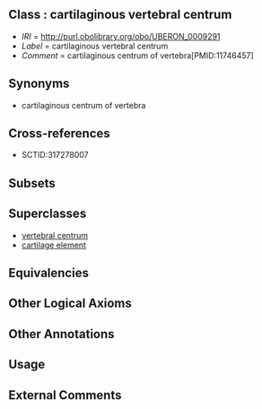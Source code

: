 
## Class : cartilaginous vertebral centrum

 * *IRI* = http://purl.obolibrary.org/obo/UBERON_0009291
 * *Label* = cartilaginous vertebral centrum
 * *Comment* = cartilaginous centrum of vertebra[PMID:11746457]

## Synonyms

 * cartilaginous centrum of vertebra

## Cross-references

 * SCTID:317278007

## Subsets


## Superclasses

 * [vertebral centrum](../../UBERON/75/UBERON_0001075.md)
 * [cartilage element](../../UBERON/44/UBERON_0007844.md)

## Equivalencies


## Other Logical Axioms


## Other Annotations


## Usage


## External Comments

